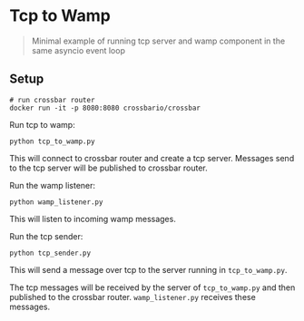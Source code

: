 # Tcp to Wamp

> Minimal example of running tcp server and wamp component in the same asyncio event loop

## Setup

```shell
# run crossbar router
docker run -it -p 8080:8080 crossbario/crossbar
```

Run tcp to wamp:

```shell
python tcp_to_wamp.py
```

This will connect to crossbar router and create a tcp server.
Messages send to the tcp server will be published to crossbar router.


Run the wamp listener:

```shell
python wamp_listener.py
```

This will listen to incoming wamp messages.


Run the tcp sender:

```shell
python tcp_sender.py
```

This will send a message over tcp to the server running in `tcp_to_wamp.py`.


The tcp messages will be received by the server of `tcp_to_wamp.py` and then published
to the crossbar router. `wamp_listener.py` receives these messages.